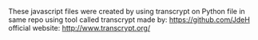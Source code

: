 These javascript files were created by using transcrypt on
Python file in same repo using tool called transcrypt made by:
https://github.com/JdeH official website: http://www.transcrypt.org/
